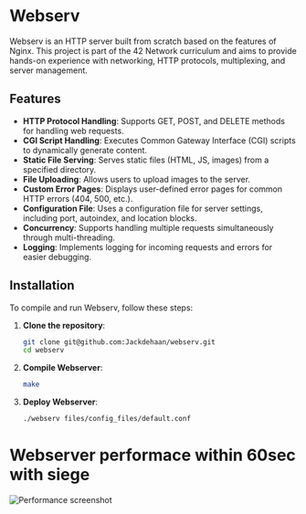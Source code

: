 # Webserv

Webserv is an HTTP server built from scratch based on the features of Nginx. This project is part of the 42 Network curriculum and aims to provide hands-on experience with networking, HTTP protocols, multiplexing, and server management.


## Features

- **HTTP Protocol Handling**: Supports GET, POST, and DELETE methods for handling web requests.
- **CGI Script Handling**: Executes Common Gateway Interface (CGI) scripts to dynamically generate content.
- **Static File Serving**: Serves static files (HTML, JS, images) from a specified directory.
- **File Uploading**: Allows users to upload images to the server.
- **Custom Error Pages**: Displays user-defined error pages for common HTTP errors (404, 500, etc.).
- **Configuration File**: Uses a configuration file for server settings, including port, autoindex, and location blocks.
- **Concurrency**: Supports handling multiple requests simultaneously through multi-threading.
- **Logging**: Implements logging for incoming requests and errors for easier debugging.

## Installation

To compile and run Webserv, follow these steps:

1. **Clone the repository**:
   ```bash
   git clone git@github.com:Jackdehaan/webserv.git
   cd webserv

2. **Compile Webserver**:
   ```bash
   make
3. **Deploy Webserver**:
   ```bash
   ./webserv files/config_files/default.conf

# Webserver performace within 60sec with siege

![Performance screenshot](content/performance.png)
